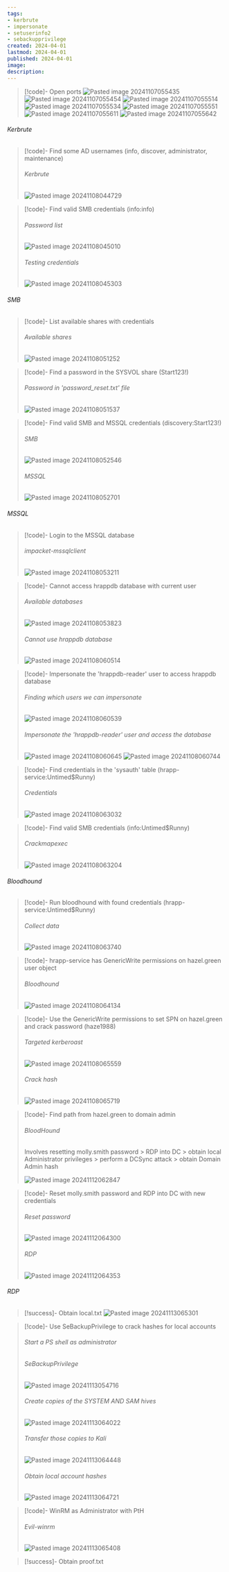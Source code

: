 ```yaml
---
tags:
- kerbrute
- impersonate
- setuserinfo2
- sebackupprivilege
created: 2024-04-01
lastmod: 2024-04-01
published: 2024-04-01
image:
description: 
---
```


>[!code]- Open ports
>![Pasted image 20241107055435](Images/Pasted%20image%2020241107055435.png)
>![Pasted image 20241107055454](Images/Pasted%20image%2020241107055454.png)
>![Pasted image 20241107055514](Images/Pasted%20image%2020241107055514.png)
>![Pasted image 20241107055534](Images/Pasted%20image%2020241107055534.png)
>![Pasted image 20241107055551](Images/Pasted%20image%2020241107055551.png)
>![Pasted image 20241107055611](Images/Pasted%20image%2020241107055611.png)
>![Pasted image 20241107055642](Images/Pasted%20image%2020241107055642.png)
###### Kerbrute

>[!code]- Find some AD usernames (info, discover, administrator, maintenance)
>###### Kerbrute
>![Pasted image 20241108044729](Images/Pasted%20image%2020241108044729.png)

>[!code]- Find valid SMB credentials (info:info)
>###### Password list
>![Pasted image 20241108045010](Images/Pasted%20image%2020241108045010.png)
>###### Testing credentials
>![Pasted image 20241108045303](Images/Pasted%20image%2020241108045303.png)
###### SMB

>[!code]- List available shares with credentials
>###### Available shares
>![Pasted image 20241108051252](Images/Pasted%20image%2020241108051252.png)

>[!code]- Find a password in the SYSVOL share (Start123!)
>###### Password in 'password_reset.txt' file
>![Pasted image 20241108051537](Images/Pasted%20image%2020241108051537.png)

>[!code]- Find valid SMB and MSSQL credentials (discovery:Start123!)
>###### SMB
>![Pasted image 20241108052546](Images/Pasted%20image%2020241108052546.png)
>###### MSSQL
>![Pasted image 20241108052701](Images/Pasted%20image%2020241108052701.png)
###### MSSQL

>[!code]- Login to the MSSQL database
>###### impacket-mssqlclient
>![Pasted image 20241108053211](Images/Pasted%20image%2020241108053211.png)
>

>[!code]- Cannot access hrappdb database with current user
>###### Available databases
>![Pasted image 20241108053823](Images/Pasted%20image%2020241108053823.png)
>###### Cannot use hrappdb database
>![Pasted image 20241108060514](Images/Pasted%20image%2020241108060514.png)

>[!code]- Impersonate the 'hrappdb-reader' user to access hrappdb database
>###### Finding which users we can impersonate
>![Pasted image 20241108060539](Images/Pasted%20image%2020241108060539.png)
>###### Impersonate the 'hrappdb-reader' user and access the database
>![Pasted image 20241108060645](Images/Pasted%20image%2020241108060645.png)
>![Pasted image 20241108060744](Images/Pasted%20image%2020241108060744.png)

>[!code]- Find credentials in the 'sysauth' table (hrapp-service:Untimed$Runny)
>###### Credentials
>![Pasted image 20241108063032](Images/Pasted%20image%2020241108063032.png)

>[!code]- Find valid SMB credentials (info:Untimed$Runny) 
>###### Crackmapexec
>![Pasted image 20241108063204](Images/Pasted%20image%2020241108063204.png)
###### Bloodhound

>[!code]- Run bloodhound with found credentials (hrapp-service:Untimed$Runny)
>###### Collect data
>![Pasted image 20241108063740](Images/Pasted%20image%2020241108063740.png)

>[!code]- hrapp-service has GenericWrite permissions on hazel.green user object
>###### Bloodhound
>![Pasted image 20241108064134](Images/Pasted%20image%2020241108064134.png)

>[!code]- Use the GenericWrite permissions to set SPN on hazel.green and crack password (haze1988)
>###### Targeted kerberoast
>![Pasted image 20241108065559](Images/Pasted%20image%2020241108065559.png)
>###### Crack hash
>![Pasted image 20241108065719](Images/Pasted%20image%2020241108065719.png)

>[!code]- Find path from hazel.green to domain admin
>###### BloodHound
>Involves resetting molly.smith password > RDP into DC > obtain local Administrator privileges >  perform a DCSync attack > obtain Domain Admin hash
>
>![Pasted image 20241112062847](Images/Pasted%20image%2020241112062847.png)

>[!code]- Reset molly.smith password and RDP into DC with new credentials
>###### Reset password
>![Pasted image 20241112064300](Images/Pasted%20image%2020241112064300.png)
>###### RDP
>![Pasted image 20241112064353](Images/Pasted%20image%2020241112064353.png)
>
###### RDP

>[!success]- Obtain local.txt
>![Pasted image 20241113065301](Images/Pasted%20image%2020241113065301.png)

>[!code]- Use SeBackupPrivilege to crack hashes for local accounts
>###### Start a PS shell as administrator
>###### SeBackupPrivilege
>![Pasted image 20241113054716](Images/Pasted%20image%2020241113054716.png)
>###### Create copies of the SYSTEM AND SAM hives
>![Pasted image 20241113064022](Images/Pasted%20image%2020241113064022.png)
>###### Transfer those copies to Kali
>![Pasted image 20241113064448](Images/Pasted%20image%2020241113064448.png)
>###### Obtain local account hashes
>![Pasted image 20241113064721](Images/Pasted%20image%2020241113064721.png)

>[!code]- WinRM as Administrator with PtH
>###### Evil-winrm
>![Pasted image 20241113065408](Images/Pasted%20image%2020241113065408.png)

>[!success]- Obtain proof.txt
>








